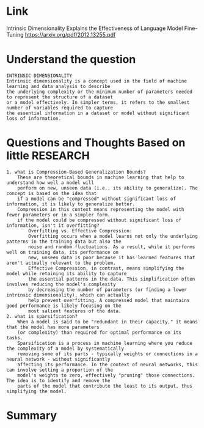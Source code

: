 Link
===============
<p>

Intrinsic Dimensionality Explains the Effectiveness of Language Model Fine-Tuning
https://arxiv.org/pdf/2012.13255.pdf

</p>

Understand the question
===============

    INTRINSIC DIMENSIONALITY
    Intrinsic dimensionality is a concept used in the field of machine learning and data analysis to describe 
    the underlying complexity or the minimum number of parameters needed to represent the structure of a dataset 
    or a model effectively. In simpler terms, it refers to the smallest number of variables required to capture 
    the essential information in a dataset or model without significant loss of information.

Questions and Thoughts Based on little RESEARCH
===============

    1. what is Compression-Based Generalization Bounds?
        These are theoretical bounds in machine learning that help to understand how well a model will 
        perform on new, unseen data (i.e., its ability to generalize). The concept is based on the idea that 
        if a model can be "compressed" without significant loss of information, it is likely to generalize better. 
        Compression in this context means representing the model with fewer parameters or in a simpler form.
        if the model could be compressed without significant loss of information, isn't it overfitting?
            Overfitting vs. Effective Compression:
            Overfitting occurs when a model learns not only the underlying patterns in the training data but also the 
            noise and random fluctuations. As a result, while it performs well on training data, its performance on 
            new, unseen data is poor because it has learned features that aren't actually relevant to the problem.
            Effective Compression, in contrast, means simplifying the model while retaining its ability to capture 
            the essential patterns in the data. This simplification often involves reducing the model's complexity 
            by decreasing the number of parameters (or finding a lower intrinsic dimensionality), which can actually 
            help prevent overfitting. A compressed model that maintains good performance is likely focusing on the 
            most salient features of the data.
    2. what is sparsification?
        When a model is said to be "redundant in their capacity," it means that the model has more parameters 
        (or complexity) than required for optimal performance on its tasks.
        Sparsification is a process in machine learning where you reduce the complexity of a model by systematically 
        removing some of its parts - typically weights or connections in a neural network - without significantly 
        affecting its performance. In the context of neural networks, this can involve setting a proportion of the 
        model's weights to zero, effectively "pruning" those connections. The idea is to identify and remove the 
        parts of the model that contribute the least to its output, thus simplifying the model.

Summary
===============

        
